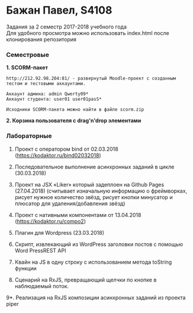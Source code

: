 # Бажан Павел, S4108

Задания за 2 семестр 2017-2018 учебного года    
Для удобного просмотра можно использовать index.html после клонирования 
репозитория

### Семестровые 

**1. SCORM-пакет** 

    http://212.92.98.204:81/ - развернутый Moodle-проект с созданным тестом и тестовыми аккаунтами.

    Аккаунт админа: admin Qwerty09*  
    Аккаунт студента: user01 user01pasS*

    Исходники SCORM-пакета можно найти в файле scorm.zip

**2. Корзина пользователя с drag'n'drop элементами**

### Лабораторные 

1. Проект с оператором bind от 02.03.2018 
(https://kodaktor.ru/bind02032018)

2. Последовательное выполнение асинхронных заданий в цикле (30.03.2018)

3. Проект на JSX «Liker» который задеплоен на Github Pages (27.04.2018) 
(считывает изначальную информацию о фреймворках, рисует нужное 
количество звёзд, рисует кнопки минусатор и плюсатор для 
удаления/добавления звёзд)

4. Проект с нативными компонентами от 13.04.2018 
(https://kodaktor.ru/compo2)

5. Плагин для Wordpress (23.03.2018)

6. Скрипт, извлекающий из WordPress заголовки постов с помощью Word 
PressREST API

7. Квайн на JS в одну строку с использованием метода toString функции

8. Сценарий на RxJS, превращающий щелчки по кнопке в наблюдаемый поток.

9*. Реализация на RxJS композиции асинхронных заданий из проекта piper
